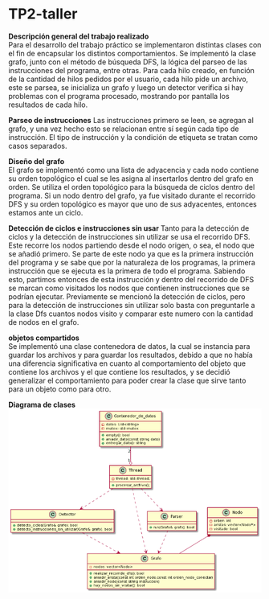 # TP2-taller

**Descripción general del trabajo realizado**  
Para el desarrollo del trabajo práctico se implementaron distintas clases con el fin de encapsular los distintos comportamientos. Se implementó la clase grafo, junto con el método de búsqueda DFS, la lógica del parseo de las instrucciones del programa, entre otras. Para cada hilo creado, en función de la cantidad de hilos pedidos por el usuario, cada hilo pide un archivo, este se parsea, se inicializa un grafo y luego un detector verifica si hay problemas con el programa procesado, mostrando por pantalla los resultados de cada hilo.

**Parseo de instrucciones**
Las instrucciones primero se leen, se agregan al grafo, y una vez hecho esto se relacionan entre sí según cada tipo de instrucción. El tipo de instrucción y la condición de etiqueta se tratan como casos separados.

**Diseño del grafo**  
El grafo se implementó como una lista de adyacencia y cada nodo contiene su orden topológico el cual se les asigna al insertarlos dentro del grafo en orden. Se utiliza el orden topológico para la búsqueda de ciclos dentro del programa. Si un nodo dentro del grafo, ya fue visitado durante el recorrido DFS y su orden topológico es mayor que uno de sus adyacentes, entonces estamos ante un ciclo.  

**Detección de ciclos e instrucciones sin usar**
Tanto para la detección de ciclos y la detección de instrucciones sin utilizar se usa el recorrido DFS. Este recorre los nodos partiendo desde el nodo origen, o sea, el nodo que se añadió primero. Se parte de este nodo ya que es la primera instrucción del programa y se sabe que por la naturaleza de los programas, la primera instrucción que se ejecuta es la primera de todo el programa. Sabiendo esto, partimos entonces de esta instrucción y dentro del recorrido de DFS se marcan como visitados los nodos que contienen instrucciones que se podrían ejecutar. Previamente se mencionó la detección de ciclos, pero para la detección de instrucciones sin utilizar solo basta con preguntarle a la clase Dfs cuantos nodos visito y comparar este numero con la cantidad de nodos en el grafo.  

**objetos compartidos**  
Se implementó una clase contenedora de datos, la cual se instancia para guardar los archivos y para guardar los resultados, debido a que no había una diferencia significativa en cuanto al comportamiento del objeto que contiene los archivos y el que contiene los resultados, y se decidió generalizar el comportamiento para poder crear la clase que sirve tanto para un objeto como para otro.  


**Diagrama de clases**  
![Alt Text](clasestp2.png)
